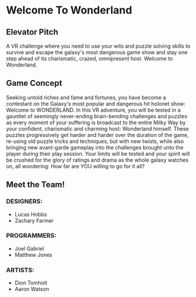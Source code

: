 # Welcome To Wonderland

## Elevator Pitch
A VR challenge where you need to use your wits and puzzle solving skills to survive and escape the galaxy's most dangerous game show and stay one step ahead of its charismatic, crazed, omnipresent host. Welcome to Wonderland.

## Game Concept
Seeking untold riches and fame and fortunes, you have become a contestant on the
Galaxy's most popular and dangerous hit holonet show: Welcome to WONDERLAND.
In this VR adventure, you will be tested in a gauntlet of seemingly never-ending
brain-bending challenges and puzzles as every moment of your suffering is broadcast to the
entire Milky Way by your confident, charismatic and charming host: Wonderland himself.
These puzzles progressively get harder and harder over the duration of the game, re-using
old puzzle tricks and techniques, but with new twists, while also bringing new avant-garde
gameplay into the challenges brought unto the player during their play session.
Your limits will be tested and your spirit will be crushed for the glory of ratings and drama as
the whole galaxy watches on, all wondering: How far are YOU willing to go for it all?

## Meet the Team!
### DESIGNERS:
* Lucas Hobbs
* Zachary Farmer
### PROGRAMMERS:
* Joel Gabriel
* Matthew Jones
### ARTISTS:
* Dion Tomholt
* Aaron Watson
